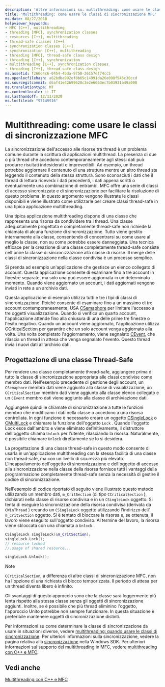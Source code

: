 ```yaml
---
description: 'Altre informazioni su: multithreading: come usare le classi di sincronizzazione MFC'
title: 'Multithreading: come usare le classi di sincronizzazione MFC'
ms.date: 08/27/2018
helpviewer_keywords:
- MFC [C++], multithreading
- threading [MFC], synchronization classes
- resources [C++], multithreading
- thread-safe classes [C++]
- synchronization classes [C++]
- synchronization [C++], multithreading
- threading [MFC], thread-safe class design
- threading [C++], synchronization
- multithreading [C++], synchronization classes
- threading [C++], thread-safe class design
ms.assetid: f266d4c6-0454-4bda-9758-26157ef74cc5
ms.openlocfilehash: a62bdba992ef8b65c14991da26e098f545c30ccd
ms.sourcegitcommit: d6af41e42699628c3e2e6063ec7b03931a49a098
ms.translationtype: MT
ms.contentlocale: it-IT
ms.lasthandoff: 12/11/2020
ms.locfileid: "97149916"
---
```

# <a name="multithreading-how-to-use-the-mfc-synchronization-classes"></a>Multithreading: come usare le classi di sincronizzazione MFC

La sincronizzazione dell'accesso alle risorse tra thread è un problema comune durante la scrittura di applicazioni multithread. La presenza di due o più thread che accedono contemporaneamente agli stessi dati può produrre risultati indesiderati e imprevedibili. Ad esempio, un thread potrebbe aggiornare il contenuto di una struttura mentre un altro thread sta leggendo il contenuto della stessa struttura. Sono sconosciuti i dati che il thread di lettura riceverà: i dati precedenti, i dati appena scritti o eventualmente una combinazione di entrambi. MFC offre una serie di classi di accesso sincronizzate e di sincronizzazione per facilitare la risoluzione di questo problema. In questo argomento vengono illustrate le classi disponibili e viene illustrato come utilizzarle per creare classi thread-safe in una tipica applicazione multithreading.

Una tipica applicazione multithreading dispone di una classe che rappresenta una risorsa da condividere tra i thread. Una classe adeguatamente progettata e completamente thread-safe non richiede la chiamata di alcuna funzione di sincronizzazione. Tutto viene gestito internamente alla classe, consentendo di concentrarsi su come usare al meglio la classe, non su come potrebbe essere danneggiata. Una tecnica efficace per la creazione di una classe completamente thread-safe consiste nell'unire la classe di sincronizzazione alla classe di risorse. Il merge delle classi di sincronizzazione nella classe condivisa è un processo semplice.

Si prenda ad esempio un'applicazione che gestisce un elenco collegato di account. Questa applicazione consente di esaminare fino a tre account in finestre separate, ma solo una può essere aggiornata in un determinato momento. Quando viene aggiornato un account, i dati aggiornati vengono inviati in rete a un archivio dati.

Questa applicazione di esempio utilizza tutti e tre i tipi di classi di sincronizzazione. Poiché consente di esaminare fino a un massimo di tre account contemporaneamente, USA [CSemaphore](../mfc/reference/csemaphore-class.md) per limitare l'accesso a tre oggetti visualizzazione. Quando si verifica un quarto account, l'applicazione attende fino alla chiusura di una delle prime tre finestre o l'esito negativo. Quando un account viene aggiornato, l'applicazione utilizza [CCriticalSection](../mfc/reference/ccriticalsection-class.md) per garantire che un solo account venga aggiornato alla volta. Una volta completato l'aggiornamento, viene segnalato [CEvent](../mfc/reference/cevent-class.md), che rilascia un thread in attesa che venga segnalato l'evento. Questo thread invia i nuovi dati all'archivio dati.

## <a name="designing-a-thread-safe-class"></a><a name="_mfc_designing_a_thread.2d.safe_class"></a> Progettazione di una classe Thread-Safe

Per rendere una classe completamente thread-safe, aggiungere prima di tutto la classe di sincronizzazione appropriata alle classi condivise come membro dati. Nell'esempio precedente di gestione degli account, un `CSemaphore` membro dati viene aggiunto alla classe di visualizzazione, un `CCriticalSection` membro dati viene aggiunto alla classe elenco collegato e un `CEvent` membro dati viene aggiunto alla classe di archiviazione dati.

Aggiungere quindi le chiamate di sincronizzazione a tutte le funzioni membro che modificano i dati nella classe o accedono a una risorsa controllata. In ogni funzione è necessario creare un oggetto [CSingleLock](../mfc/reference/csinglelock-class.md) o [CMultiLock](../mfc/reference/cmultilock-class.md) e chiamare la funzione dell'oggetto `Lock` . Quando l'oggetto Lock esce dall'ambito e viene eliminato definitivamente, il distruttore dell'oggetto chiama `Unlock` per l'utente, rilasciando la risorsa. Naturalmente, è possibile chiamare `Unlock` direttamente se lo si desidera.

La progettazione di una classe thread-safe in questo modo consente di usarla in un'applicazione multithreading con la stessa facilità di una classe non thread-safe, ma con un livello di sicurezza più elevato. L'incapsulamento dell'oggetto di sincronizzazione e dell'oggetto di accesso alla sincronizzazione nella classe della risorsa fornisce tutti i vantaggi della programmazione completamente thread-safe senza la necessità di gestire il codice di sincronizzazione.

Nell'esempio di codice riportato di seguito viene illustrato questo metodo utilizzando un membro dati, `m_CritSection` (di tipo `CCriticalSection` ), dichiarati nella classe di risorse condivisa e in un `CSingleLock` oggetto. Si tenta di eseguire la sincronizzazione della risorsa condivisa (derivata da `CWinThread` ) creando un `CSingleLock` oggetto utilizzando l'indirizzo dell' `m_CritSection` oggetto. Si è tentato di bloccare la risorsa e, se ottenuta, il lavoro viene eseguito sull'oggetto condiviso. Al termine del lavoro, la risorsa viene sbloccata con una chiamata a `Unlock` .

```cpp
CSingleLock singleLock(&m_CritSection);
singleLock.Lock();
// resource locked
//.usage of shared resource...

singleLock.Unlock();
```

> [!NOTE]
> `CCriticalSection`, a differenza di altre classi di sincronizzazione MFC, non ha l'opzione di una richiesta di blocco temporizzata. Il periodo di attesa per un thread diventa libero è infinito.

Gli svantaggi di questo approccio sono che la classe sarà leggermente più lenta rispetto alla stessa classe senza gli oggetti di sincronizzazione aggiunti. Inoltre, se è possibile che più thread eliminino l'oggetto, l'approccio Unito potrebbe non sempre funzionare. In questa situazione è preferibile mantenere oggetti di sincronizzazione distinti.

Per informazioni su come determinare la classe di sincronizzazione da usare in situazioni diverse, vedere [multithreading: quando usare le classi di sincronizzazione](multithreading-when-to-use-the-synchronization-classes.md). Per ulteriori informazioni sulla sincronizzazione, vedere la pagina relativa alla [sincronizzazione](/windows/win32/Sync/synchronization) nella Windows SDK. Per ulteriori informazioni sul supporto del multithreading in MFC, vedere [multithreading con C++ e MFC](multithreading-with-cpp-and-mfc.md).

## <a name="see-also"></a>Vedi anche

[Multithreading con C++ e MFC](multithreading-with-cpp-and-mfc.md)
